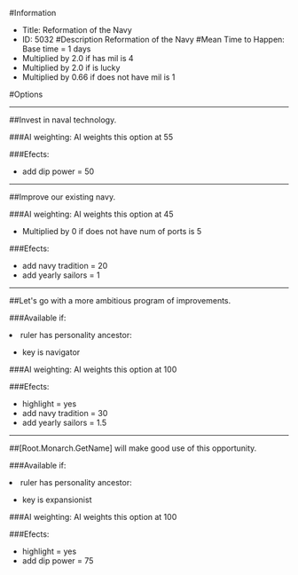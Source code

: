 #Information
 - Title: Reformation of the Navy
 - ID: 5032
#Description
Reformation of the Navy
#Mean Time to Happen:
Base time = 1 days
 - Multiplied by 2.0 if has mil is 4
 - Multiplied by 2.0 if is lucky
 - Multiplied by 0.66 if does not have mil is 1

#Options

___
##Invest in naval technology.

###AI weighting:
AI weights this option at 55


###Efects:<ul><li>add dip power = 50</li></ul>

___
##Improve our existing navy.

###AI weighting:
AI weights this option at 45
 - Multiplied by 0 if does not have num of ports is 5


###Efects:<ul><li>add navy tradition = 20</li><li>add yearly sailors = 1</li></ul>

___
##Let's go with a more ambitious program of improvements.

###Available if:
<li>ruler has personality ancestor:</li><ul><li>key is navigator</li></ul>

###AI weighting:
AI weights this option at 100


###Efects:<ul><li>highlight = yes</li><li>add navy tradition = 30</li><li>add yearly sailors = 1.5</li></ul>

___
##[Root.Monarch.GetName] will make good use of this opportunity.

###Available if:
<li>ruler has personality ancestor:</li><ul><li>key is expansionist</li></ul>

###AI weighting:
AI weights this option at 100


###Efects:<ul><li>highlight = yes</li><li>add dip power = 75</li></ul>
